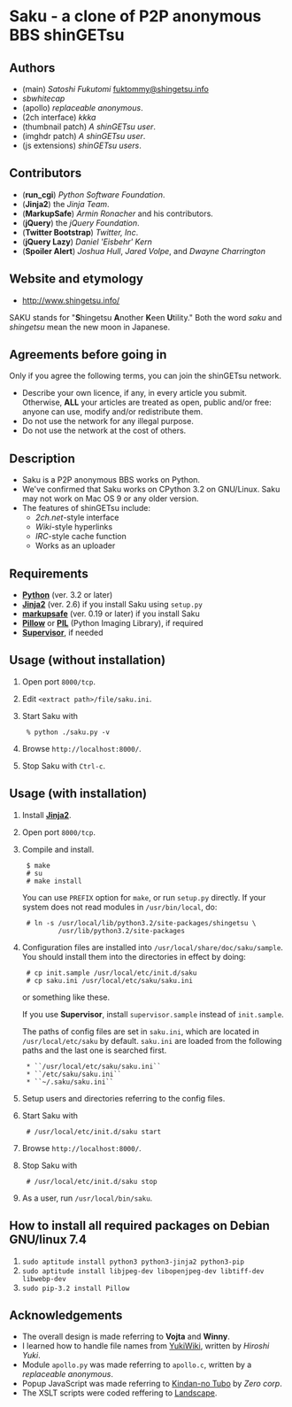 Saku - a clone of P2P anonymous BBS shinGETsu
=============================================

Authors
-------
* (main) *Satoshi Fukutomi* <fuktommy@shingetsu.info>
* *sbwhitecap*
* (apollo) *replaceable anonymous*.
* (2ch interface) *kkka*
* (thumbnail patch) *A shinGETsu user*.
* (imghdr patch) *A shinGETsu user*.
* (js extensions) *shinGETsu users*.

Contributors
------------
* (**run\_cgi**) *Python Software Foundation*.
* (**Jinja2**) the *Jinja Team*.
* (**MarkupSafe**) *Armin Ronacher* and his contributors.
* (**jQuery**) the *jQuery Foundation*.
* (**Twitter Bootstrap**) *Twitter, Inc*.
* (**jQuery Lazy**) *Daniel 'Eisbehr' Kern*
* (**Spoiler Alert**) *Joshua Hull*, *Jared Volpe*, and *Dwayne Charrington*

Website and etymology
---------------------
* http://www.shingetsu.info/

SAKU stands for "**S**hingetsu **A**nother **K**een **U**tility."
Both the word *saku* and *shingetsu* mean the new moon in Japanese.

Agreements before going in
--------------------------
Only if you agree the following terms, you can join the shinGETsu network.

* Describe your own licence, if any, in every article you submit.
  Otherwise, **ALL** your articles are treated as open, public and/or free:
  anyone can use, modify and/or redistribute them.
* Do not use the network for any illegal purpose.
* Do not use the network at the cost of others.

Description
-----------
* Saku is a P2P anonymous BBS works on Python.
* We've confirmed that Saku works on CPython 3.2 on GNU/Linux.
    Saku may not work on Mac OS 9 or any older version.
* The features of shinGETsu include:
    * *2ch.net*-style interface
    * *Wiki*-style hyperlinks
    * *IRC*-style cache function
    * Works as an uploader

Requirements
------------
* **[Python](https://www.python.org/)** (ver. 3.2 or later)
* **[Jinja2](http://jinja.pocoo.org/docs/dev/)** (ver. 2.6) if you install Saku using ``setup.py``
* **[markupsafe](http://www.pocoo.org/projects/markupsafe/)** (ver. 0.19 or later) if you install Saku
* **[Pillow](https://pypi.python.org/pypi/Pillow/3.0.0)** or **[PIL](http://www.pythonware.com/products/pil/)** (Python Imaging Library), if required
* **[Supervisor](http://supervisord.org/)**, if needed

Usage (without installation)
----------------------------
1. Open port ``8000/tcp``.
2. Edit ``<extract path>/file/saku.ini``.
3. Start Saku with

        % python ./saku.py -v
4. Browse ``http://localhost:8000/``.
5. Stop Saku with ``Ctrl-c``.

Usage (with installation)
-------------------------
1. Install **[Jinja2](http://jinja.pocoo.org/)**.
2. Open port ``8000/tcp``.
3. Compile and install.

        $ make
        # su
        # make install
   You can use ``PREFIX`` option for ``make``, or run ``setup.py`` directly.
   If your system does not read modules in ``/usr/bin/local``, do:

        # ln -s /usr/local/lib/python3.2/site-packages/shingetsu \
                /usr/lib/python3.2/site-packages

4. Configuration files are installed into ``/usr/local/share/doc/saku/sample``.
   You should install them into the directories in effect by doing:

        # cp init.sample /usr/local/etc/init.d/saku
        # cp saku.ini /usr/local/etc/saku/saku.ini
        
   or something like these.

   If you use **Supervisor**, install ``supervisor.sample`` instead of ``init.sample``.

   The paths of config files are set in ``saku.ini``,
   which are located in ``/usr/local/etc/saku`` by default.
   ``saku.ini`` are loaded from the following paths and the last one is searched first.

        * ``/usr/local/etc/saku/saku.ini``
        * ``/etc/saku/saku.ini``
        * ``~/.saku/saku.ini``

5. Setup users and directories referring to the config files.
6. Start Saku with

        # /usr/local/etc/init.d/saku start

7. Browse ``http://localhost:8000/``.
8. Stop Saku with

        # /usr/local/etc/init.d/saku stop

9. As a user, run ``/usr/local/bin/saku``.

How to install all required packages on Debian GNU/linux 7.4
------------------------------------------------------------
1. ``sudo aptitude install python3 python3-jinja2 python3-pip``
2. ``sudo aptitude install libjpeg-dev libopenjpeg-dev libtiff-dev libwebp-dev``
3. ``sudo pip-3.2 install Pillow``

Acknowledgements
----------------
* The overall design is made referring to **Vojta** and **Winny**.
* I learned how to handle file names from [YukiWiki](http://www.hyuki.com/yukiwiki/),
  written by *Hiroshi Yuki*.
* Module ``apollo.py`` was made referring to ``apollo.c``,
  written by a *replaceable anonymous*.
* Popup JavaScript was made referring to [Kindan-no Tubo](http://tubo.80.kg/) by *Zero corp*.
* The XSLT scripts were coded reffering to [Landscape](http://sonic64.com/2005-03-16.html).
